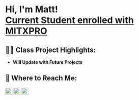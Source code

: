 <h1>Hi, I'm Matt! <br/><a href="https://github.com/msolomon93/MiT-XPRO-MERN-Stack">Current Student enrolled with MITXPRO</a></h1>

<h2>👨‍💻 Class Project Highlights:</h2>

- <b>Will Update with Future Projects</b>



<h2> 🤳 Where to Reach Me:</h2>

[<img align="left" alt="JoshMadakor | Twitter" width="22px" src="https://cdn.jsdelivr.net/npm/simple-icons@v3/icons/twitter.svg" />][twitter]
[<img align="left" alt="JoshMadakor | LinkedIn" width="22px" src="https://cdn.jsdelivr.net/npm/simple-icons@v3/icons/linkedin.svg" />][linkedin]
[<img align="left" alt="JoshMadakor | Instagram" width="22px" src="https://cdn.jsdelivr.net/npm/simple-icons@v3/icons/instagram.svg" />][instagram]

[twitter]: https://twitter.com/msolomon42
[instagram]: https://www.instagram.com/msolomon93/
[linkedin]: https://linkedin.com/in/matthew-solomon-8ba39b93

